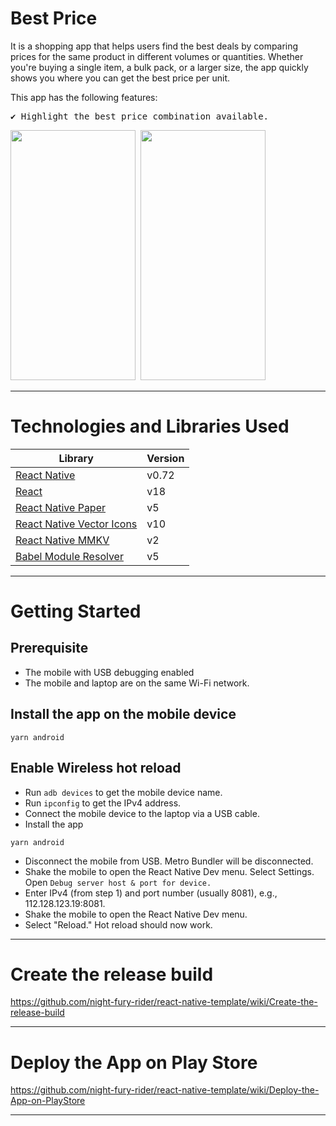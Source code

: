 # Best Price

It is a shopping app that helps users find the best deals by comparing prices for the same product in different volumes or quantities. Whether you're buying a single item, a bulk pack, or a larger size, the app quickly shows you where you can get the best price per unit.

This app has the following features:

<pre>
✔️ Highlight the best price combination available.
</pre>
<p >
  <pre><img src="https://github.com/user-attachments/assets/7583d763-245a-47df-af5c-3d6a4a13ac49" width="200" height="400" alt=""/> <img src="https://github.com/user-attachments/assets/752e9001-18fa-4f7c-b4ec-04abfb6e2296" width="200" height="400" alt=""/></pre>
 
</p>

---
 
# Technologies and Libraries Used

| Library                          | Version |
| -------------------------------- | ------- |
| [React Native](https://reactnative.dev/)                                                                 | v0.72   | 
| [React](https://reactjs.org/)                                                                            | v18     |
| [React Native Paper](https://callstack.github.io/react-native-paper/)                                    | v5      |
| [React Native Vector Icons](https://www.npmjs.com/package/react-native-vector-icons)                     | v10     |
| [React Native MMKV](https://github.com/mrousavy/react-native-mmkv)                                       | v2      |
| [Babel Module Resolver](https://www.npmjs.com/package/babel-plugin-module-resolver)                      | v5      |




---

# Getting Started

## Prerequisite

- The mobile with USB debugging enabled
- The mobile and laptop are on the same Wi-Fi network.

## Install the app on the mobile device

```
yarn android
```

## Enable Wireless hot reload

- Run `adb devices` to get the mobile device name.
- Run `ipconfig` to get the IPv4 address.
- Connect the mobile device to the laptop via a USB cable.
- Install the app

```
yarn android
```

- Disconnect the mobile from USB. Metro Bundler will be disconnected.
- Shake the mobile to open the React Native Dev menu. Select Settings. Open `Debug server host & port for device.`
- Enter IPv4 (from step 1) and port number (usually 8081), e.g., 112.128.123.19:8081.
- Shake the mobile to open the React Native Dev menu.
- Select "Reload." Hot reload should now work.

---


# Create the release build

https://github.com/night-fury-rider/react-native-template/wiki/Create-the-release-build

--- 


# Deploy the App on Play Store

https://github.com/night-fury-rider/react-native-template/wiki/Deploy-the-App-on-PlayStore

--- 
